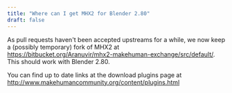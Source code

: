 ```yaml
---
title: "Where can I get MHX2 for Blender 2.80"
draft: false
---
```


As pull requests haven't been accepted upstreams for a while, we now keep a (possibly temporary) fork of MHX2 at https://bitbucket.org/Aranuvir/mhx2-makehuman-exchange/src/default/. This should work with Blender 2.80. 

You can find up to date links at the download plugins page at http://www.makehumancommunity.org/content/plugins.html
